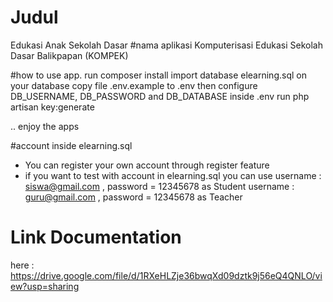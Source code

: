 # Judul
Edukasi Anak Sekolah Dasar
#nama aplikasi
Komputerisasi Edukasi Sekolah Dasar Balikpapan (KOMPEK)

#how to use app.
run composer install
import database elearning.sql on your database
copy file .env.example to .env
then configure DB_USERNAME, DB_PASSWORD and DB_DATABASE inside .env
run php artisan key:generate

.. enjoy the apps


#account inside elearning.sql
- You can register your own account through register feature
- if you want to test with account in elearning.sql you can use
  username : siswa@gmail.com , password = 12345678 as Student
  username : guru@gmail.com , password = 12345678 as Teacher

# Link Documentation
here : https://drive.google.com/file/d/1RXeHLZje36bwqXd09dztk9j56eQ4QNLO/view?usp=sharing
